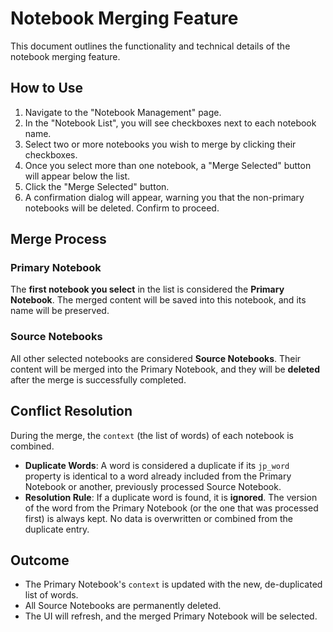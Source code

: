 # Notebook Merging Feature

This document outlines the functionality and technical details of the notebook merging feature.

## How to Use

1.  Navigate to the "Notebook Management" page.
2.  In the "Notebook List", you will see checkboxes next to each notebook name.
3.  Select two or more notebooks you wish to merge by clicking their checkboxes.
4.  Once you select more than one notebook, a "Merge Selected" button will appear below the list.
5.  Click the "Merge Selected" button.
6.  A confirmation dialog will appear, warning you that the non-primary notebooks will be deleted. Confirm to proceed.

## Merge Process

### Primary Notebook

The **first notebook you select** in the list is considered the **Primary Notebook**. The merged content will be saved into this notebook, and its name will be preserved.

### Source Notebooks

All other selected notebooks are considered **Source Notebooks**. Their content will be merged into the Primary Notebook, and they will be **deleted** after the merge is successfully completed.

## Conflict Resolution

During the merge, the `context` (the list of words) of each notebook is combined.

- **Duplicate Words**: A word is considered a duplicate if its `jp_word` property is identical to a word already included from the Primary Notebook or another, previously processed Source Notebook.
- **Resolution Rule**: If a duplicate word is found, it is **ignored**. The version of the word from the Primary Notebook (or the one that was processed first) is always kept. No data is overwritten or combined from the duplicate entry.

## Outcome

- The Primary Notebook's `context` is updated with the new, de-duplicated list of words.
- All Source Notebooks are permanently deleted.
- The UI will refresh, and the merged Primary Notebook will be selected.
